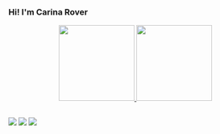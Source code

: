 ### Hi! I'm Carina Rover 

<div align="center">
  <a href="https://github.com/carinarover">
  <img height="150em" src="https://github-readme-stats.vercel.app/api?username=carinarover&show_icons=true&theme=radical&include_all_commits=true&count_private=true"/>
  <img height="150em" src="https://github-readme-stats.vercel.app/api/top-langs/?username=carinarover&layout=compact&langs_count=7&theme=radical"/>
</div>

 </div>
 
 ##
 <div> 
  <a href = "mailto:carinamrover@gmail.com"><img src="https://img.shields.io/badge/Gmail-D14836?style=for-the-badge&logo=gmail&logoColor=white" target="_blank"></a>
  <a href="https://www.linkedin.com/in/carinarover" target="_blank"><img src="https://img.shields.io/badge/-LinkedIn-%230077B5?style=for-the-badge&logo=linkedin&logoColor=white" target="_blank"></a> 
  <a href = "https://medium.com/@carinarover"><img src="https://img.shields.io/badge/Medium-12100E?style=for-the-badge&logo=medium&logoColor=white" target="_blank"></a>
